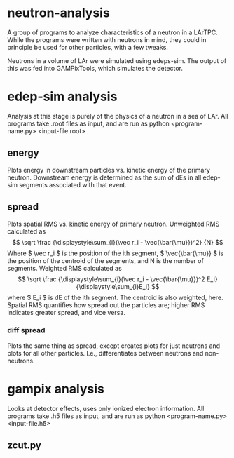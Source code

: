 # neutron-analysis
A group of programs to analyze characteristics of a neutron in a LArTPC. While the programs were written with neutrons in mind, they could in principle be used for other particles, with a few tweaks. 

Neutrons in a volume of LAr were simulated using edeps-sim. The output of this was fed into GAMPixTools, which simulates the detector. 

# edep-sim analysis
Analysis at this stage is purely of the physics of a neutron in a sea of LAr. All programs take .root files as input, and are run as python <program-name.py> <input-file.root>

## energy 
Plots energy in downstream particles vs. kinetic energy of the primary neutron. Downstream energy is determined as the sum of dEs in all edep-sim segments associated with that event. 

## spread
Plots spatial RMS vs. kinetic energy of primary neutron.  Unweighted RMS calculated as
$$ \sqrt \frac {\displaystyle\sum_{i}(\vec r_i - \vec{\bar{\mu}})^2} {N} $$
Where $ \vec r_i $ is the position of the ith segment, $ \vec{\bar{\mu}} $ is the position of the centroid of the segments, and N is the number of segments. Weighted RMS calculated as
$$ \sqrt \frac {\displaystyle\sum_{i}(\vec r_i - \vec{\bar{\mu}})^2 E_I} {\displaystyle\sum_{i}E_i} $$
where $ E_i $ is dE of the ith segment. The centroid is also weighted, here. 
Spatial RMS quantifies how spread out the particles are; higher RMS indicates greater spread, and vice versa. 

### diff spread
Plots the same thing as spread, except creates plots for just neutrons and plots for all other particles. I.e., differentiates between neutrons and non-neutrons. 

# gampix analysis
Looks at detector effects, uses only ionized electron information. All programs take .h5 files as input, and are run as python <program-name.py> <input-file.h5>

## zcut.py
